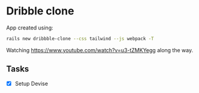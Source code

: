 # Dribble clone

App created using:

```bash
rails new dribbble-clone --css tailwind --js webpack -T
```

Watching https://www.youtube.com/watch?v=u3-tZMKYegg along the way.

## Tasks

- [x] Setup Devise
